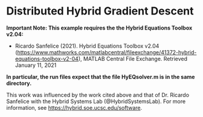 # Distributed Hybrid Gradient Descent

**Important Note: This example requires the the Hybrid Equations Toolbox v2.04:**
* Ricardo Sanfelice (2021). Hybrid Equations Toolbox v2.04 (https://www.mathworks.com/matlabcentral/fileexchange/41372-hybrid-equations-toolbox-v2-04), MATLAB    Central File Exchange. Retrieved January 11, 2021

**In particular, the run files expect that the file HyEQsolver.m is in the same directory.**

This work was influenced by the work cited above and that of Dr. Ricardo Sanfelice with the Hybrid Systems Lab (@HybridSystemsLab). For more information, see https://hybrid.soe.ucsc.edu/software. 
